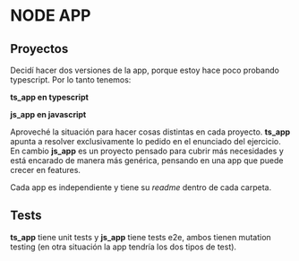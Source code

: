 # NODE APP

## Proyectos
Decidí hacer dos versiones de la app, porque estoy hace poco probando typescript.
Por lo tanto tenemos:

**ts_app en typescript**

**js_app en javascript**

Aproveché la situación para hacer cosas distintas en cada proyecto. **ts_app** apunta a resolver exclusivamente lo pedido en el enunciado del ejercicio. En cambio **js_app** es un proyecto pensado para cubrir más necesidades y está encarado de manera más genérica, pensando en una app que puede crecer en features.

Cada app es independiente y tiene su *readme* dentro de cada carpeta.

## Tests
**ts_app** tiene unit tests y **js_app** tiene tests e2e, ambos tienen mutation testing (en otra situación la app tendría los dos tipos de test).
